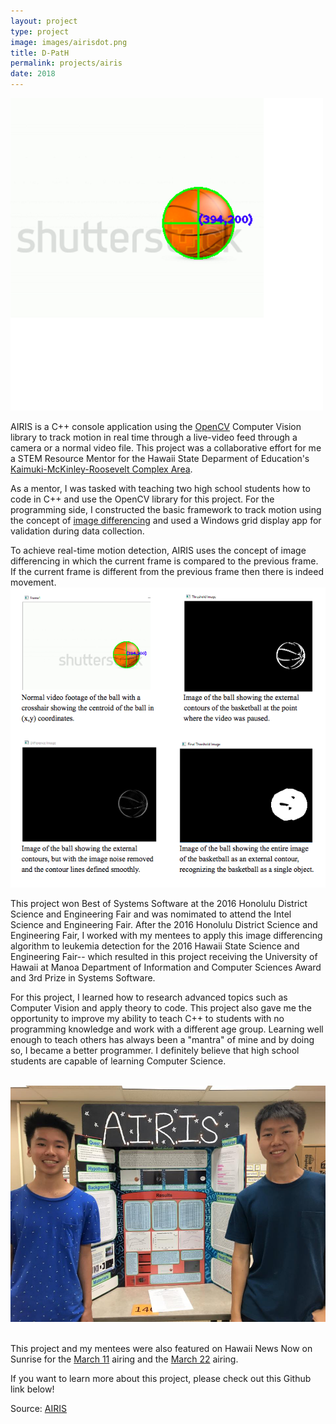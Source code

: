 ```yaml
---
layout: project
type: project
image: images/airisdot.png
title: D-PatH
permalink: projects/airis
date: 2018
---
```

<img class class="ui medium right floated rounded image" src="../images/airisdot.png">

AIRIS is a C++ console application using the [OpenCV](http://opencv.org/) Computer Vision library to track motion in real time through a live-video feed through a camera or a normal video file. This project was a collaborative effort for me a STEM Resource Mentor for the Hawaii State Deparment of Education's [Kaimuki-McKinley-Roosevelt Complex Area](http://www.hawaiipublicschools.org/ConnectWithUs/Organization/OfficesAndBranches/Pages/Kaimuki-McKinley-Roosevelt.aspx).

As a mentor, I was tasked with teaching two high school students how to code in C++ and use the OpenCV library for this project. For the programming side, I constructed the basic framework to track motion using the concept of [image differencing](https://en.wikipedia.org/wiki/Image_differencing) and used a Windows grid display app for validation during data collection.

To achieve real-time motion detection, AIRIS uses the concept of image differencing in which the current frame is compared to the previous frame. If the current frame is different from the previous frame then there is indeed movement.
<img src="../images/airispic.png">

This project won Best of Systems Software at the 2016 Honolulu District Science and Engineering Fair and was nomimated to attend the Intel Science and Engineering Fair. After the 2016 Honolulu District Science and Engineering Fair, I worked with my mentees to apply this image differencing algorithm to leukemia detection for the 2016 Hawaii State Science and Engineering Fair-- which resulted in this project receiving the University of Hawaii at Manoa Department of Information and Computer Sciences Award and 3rd Prize in Systems Software.

For this project, I learned how to research advanced topics such as Computer Vision and apply theory to code. This project also gave me the opportunity to improve my ability to teach C++ to students with no programming knowledge and work with a different age group. Learning well enough to teach others has always been a "mantra" of mine and by doing so, I became a better programmer. I definitely believe that high school students are capable of learning Computer Science.

<br>
<img class class="ui medium left floated rounded image" src="../images/airisgroup.jpg">
<br>
<br>

This project and my mentees were also featured on Hawaii News Now on Sunrise for the [March 11](http://www.hawaiinewsnow.com/story/31448254/students-discuss-their-entries-in-the-hawaii-state-science-and-engineer-fair) airing and the [March 22](http://www.hawaiinewsnow.com/story/31539501/interview-hawaii-state-science-engineering-fair) airing.

If you want to learn more about this project, please check out this Github link below!

Source: <a href="https://github.com/chrisnguyenhi/airis"><i class="large github icon"></i>AIRIS</a>
